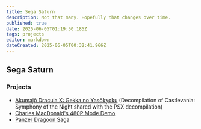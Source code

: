 ```yaml
---
title: Sega Saturn
description: Not that many. Hopefully that changes over time.
published: true
date: 2025-06-05T01:19:50.185Z
tags: projects
editor: markdown
dateCreated: 2025-06-05T00:32:41.966Z
---
```


## Sega Saturn

### Projects

- [Akumajō Dracula X: Gekka no Yasōkyoku](/projects/saturn/akumajo-dracula-x) (Decompilation of Castlevania: Symphony of the Night shared with the PSX decompilation)
- [Charles MacDonald's 480P Mode Demo](/projects/saturn/480P-mode-demo)
- [Panzer Dragoon Saga](/projects/saturn/panzer-dragoon-saga)